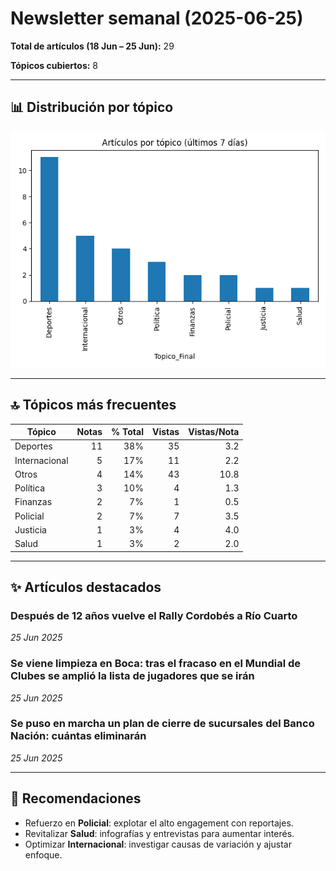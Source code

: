 # Newsletter semanal (2025-06-25)

**Total de artículos (18 Jun – 25 Jun):** 29  

**Tópicos cubiertos:** 8

---

## 📊 Distribución por tópico

![Artículos por tópico](bar_topics.png)


---

## 🔝 Tópicos más frecuentes

| Tópico | Notas | % Total | Vistas | Vistas/Nota |
|---|---:|---:|---:|---:|
| Deportes | 11 | 38% | 35 | 3.2 |
| Internacional | 5 | 17% | 11 | 2.2 |
| Otros | 4 | 14% | 43 | 10.8 |
| Política | 3 | 10% | 4 | 1.3 |
| Finanzas | 2 | 7% | 1 | 0.5 |
| Policial | 2 | 7% | 7 | 3.5 |
| Justicia | 1 | 3% | 4 | 4.0 |
| Salud | 1 | 3% | 2 | 2.0 |

---

## ✨ Artículos destacados

### Después de 12 años vuelve el Rally Cordobés a Río Cuarto
*25 Jun 2025*

### Se viene limpieza en Boca: tras el fracaso en el Mundial de Clubes se amplió la lista de jugadores que se irán
*25 Jun 2025*

### Se puso en marcha un plan de cierre de sucursales del Banco Nación: cuántas eliminarán
*25 Jun 2025*


---

## 🔮 Recomendaciones

- Refuerzo en **Policial**: explotar el alto engagement con reportajes.
- Revitalizar **Salud**: infografías y entrevistas para aumentar interés.
- Optimizar **Internacional**: investigar causas de variación y ajustar enfoque.
